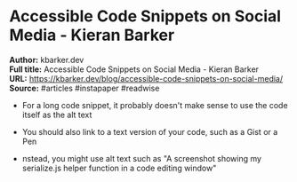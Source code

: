# Accessible Code Snippets on Social Media - Kieran Barker

**Author:** kbarker.dev  
**Full title:** Accessible Code Snippets on Social Media - Kieran Barker  
**URL:** https://kbarker.dev/blog/accessible-code-snippets-on-social-media/  
**Source:** #articles #instapaper #readwise

- For a long code snippet, it probably doesn't make sense to use the code itself as the alt text 
   
- You should also link to a text version of your code, such as a Gist or a Pen 
   
- nstead, you might use alt text such as "A screenshot showing my serialize.js helper function in a code editing window" 
   
